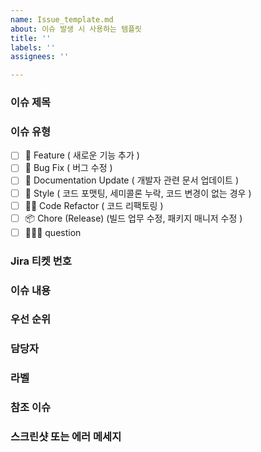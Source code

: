 ```yaml
---
name: Issue_template.md
about: 이슈 발생 시 사용하는 템플릿
title: ''
labels: ''
assignees: ''

---
```


### 이슈 제목

### 이슈 유형
- [ ] 🍕 Feature ( 새로운 기능 추가 )
- [ ] 🐛 Bug Fix ( 버그 수정 )
- [ ] 📝 Documentation Update ( 개발자 관련 문서 업데이트 )
- [ ] 🎨 Style ( 코드 포맷팅, 세미콜론 누락, 코드 변경이 없는 경우 )
- [ ] 🧑‍💻 Code Refactor ( 코드 리팩토링 )
- [ ] 📦 Chore (Release) (빌드 업무 수정, 패키지 매니저 수정 )
- [ ] 🙋🏻‍♀️ question

### Jira 티켓 번호

### 이슈 내용

### 우선 순위

### 담당자

### 라벨

### 참조 이슈

### 스크린샷 또는 에러 메세지

